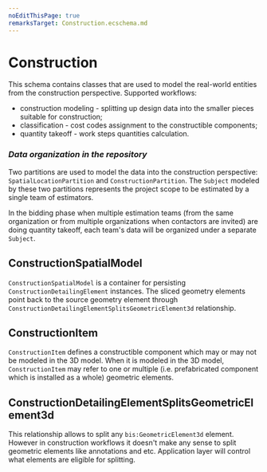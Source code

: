```yaml
---
noEditThisPage: true
remarksTarget: Construction.ecschema.md
---
```

# Construction

This schema contains classes that are used to model the real-world entities from the construction perspective. Supported workflows:
 - construction modeling - splitting up design data into the smaller pieces suitable for construction;
 - classification - cost codes assignment to the constructible components;
 - quantity takeoff - work steps quantities calculation.


### *Data organization in the repository*

Two partitions are used to model the data into the construction perspective: `SpatialLocationPartition` and `ConstructionPartition`. The `Subject` modeled by these two partitions represents the project scope to be estimated by a single team of estimators. 

In the bidding phase when multiple estimation teams (from the same organization or from multiple organizations when contactors are invited) are doing quantity takeoff, each team's data will be organized under a separate `Subject`.

## ConstructionSpatialModel

`ConstructionSpatialModel` is a container for persisting `ConstructionDetailingElement` instances. The sliced geometry elements point back to the source geometry element through `ConstructionDetailingElementSplitsGeometricElement3d` relationship. 
 
## ConstructionItem

`ConstructionItem` defines a constructible component which may or may not be modeled in the 3D model. When it is modeled in the 3D model, `ConstructionItem` may refer to one or multiple (i.e. prefabricated component which is installed as a whole) geometric elements. 

## ConstructionDetailingElementSplitsGeometricElement3d 

This relationship allows to split any `bis:GeometricElement3d` element. However in construction workflows it doesn't make any sense to split geometric elements like annotations and etc. Application layer will control what elements are eligible for splitting.

